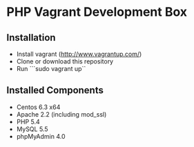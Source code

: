 PHP Vagrant Development Box
=======================================

Installation
------------

* Install vagrant (http://www.vagrantup.com/)
* Clone or download this repository
* Run ```sudo vagrant up``


Installed Components
--------------------

* Centos 6.3 x64
* Apache 2.2 (including mod_ssl)
* PHP 5.4
* MySQL 5.5
* phpMyAdmin 4.0
